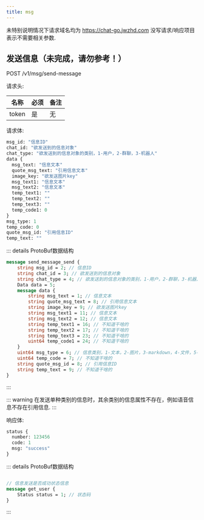```yaml
---
title: msg
---
```


未特别说明情况下请求域名均为 https://chat-go.jwzhd.com
没写请求/响应项目表示不需要相关参数.  

## 发送信息（未完成，请勿参考！）

POST /v1/msg/send-message

请求头:  

|名称|必须|备注|
|---|---|---|
|token|是|无|

请求体:  
```ProtoBuf
msg_id: "信息ID"
chat_id: "欲发送到的信息对象"
chat_type: "欲发送到的信息对象的类别，1-用户，2-群聊，3-机器人"
data {
  msg_text: "信息文本"
  quote_msg_text: "引用信息文本"
  image_key: "欲发送图片key"
  msg_text1: "信息文本"
  msg_text2: "信息文本"
  temp_text1: ""
  temp_text2: ""
  temp_text3: ""
  temp_code1: 0
}
msg_type: 1
temp_code: 0
quote_msg_id: "引用信息ID"
temp_text: ""
```
::: details ProtoBuf数据结构
```proto
message send_message_send {
    string msg_id = 2; // 信息ID
    string chat_id = 3; // 欲发送到的信息对象
    string chat_type = 4; // 欲发送到的信息对象的类别，1-用户，2-群聊，3-机器人
    Data data = 5;
    message data {
        string msg_text = 1; // 信息文本
        string quote_msg_text = 8; // 引用信息文本
        string image_key = 9; // 欲发送图片key
        string msg_text1 = 11; // 信息文本
        string msg_text2 = 12; // 信息文本
        string temp_text1 = 16; // 不知道干啥的
        string temp_text2 = 17; // 不知道干啥的
        string temp_text3 = 23; // 不知道干啥的
        uint64 temp_code1 = 24; // 不知道干啥的
    }
    uint64 msg_type = 6; // 信息类别，1-文本，2-图片，3-markdown，4-文件，5-表单，6-文章，7-表情，8-html
    uint64 temp_code = 7; // 不知道干啥的
    string quote_msg_id = 8; // 引用信息ID
    string temp_text = 9; // 不知道干啥的
}
```
:::

::: warning
在发送单种类别的信息时，其余类别的信息属性不存在，例如语音信息不存在引用信息.
:::

响应体:  
```ProtoBuf
status {
  number: 123456
  code: 1
  msg: "success"
}
```
::: details ProtoBuf数据结构
```proto

// 信息发送是否成功状态信息
message get_user {
    Status status = 1; // 状态码
}
```
:::
